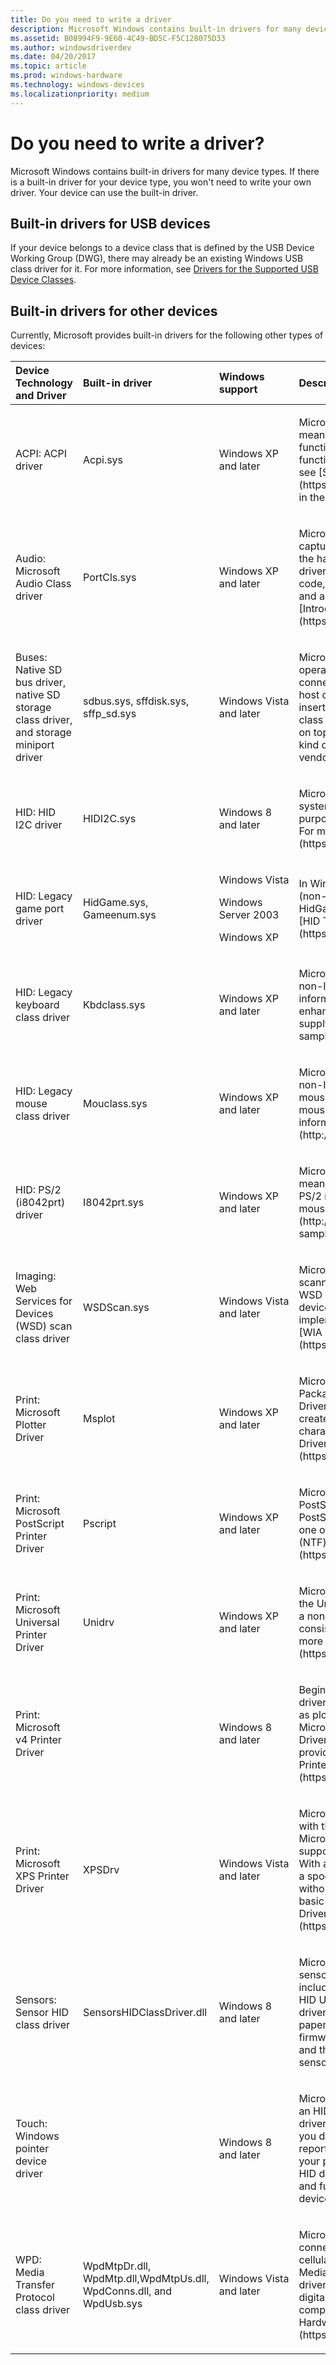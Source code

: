 ```yaml
---
title: Do you need to write a driver
description: Microsoft Windows contains built-in drivers for many device types. If there is a built-in driver for your device type, you won't need to write your own driver. Your device can use the built-in driver.
ms.assetid: B08994F9-9E60-4C49-BD5C-F5C128075D33
ms.author: windowsdriverdev
ms.date: 04/20/2017
ms.topic: article
ms.prod: windows-hardware
ms.technology: windows-devices
ms.localizationpriority: medium
---
```


# Do you need to write a driver?


Microsoft Windows contains built-in drivers for many device types. If there is a built-in driver for your device type, you won't need to write your own driver. Your device can use the built-in driver.

## <span id="Built-in_drivers_for_USB_devices"></span><span id="built-in_drivers_for_usb_devices"></span><span id="BUILT-IN_DRIVERS_FOR_USB_DEVICES"></span>Built-in drivers for USB devices


If your device belongs to a device class that is defined by the USB Device Working Group (DWG), there may already be an existing Windows USB class driver for it. For more information, see [Drivers for the Supported USB Device Classes](https://msdn.microsoft.com/library/windows/hardware/ff538820).

## <span id="Built-in_drivers_for_other_devices"></span><span id="built-in_drivers_for_other_devices"></span><span id="BUILT-IN_DRIVERS_FOR_OTHER_DEVICES"></span>Built-in drivers for other devices


Currently, Microsoft provides built-in drivers for the following other types of devices:

<table>
<colgroup>
<col width="25%" />
<col width="25%" />
<col width="25%" />
<col width="25%" />
</colgroup>
<thead>
<tr class="header">
<th align="left">Device Technology and Driver</th>
<th align="left">Built-in driver</th>
<th align="left">Windows support</th>
<th align="left">Description</th>
</tr>
</thead>
<tbody>
<tr class="odd">
<td align="left"><p>ACPI: ACPI driver</p></td>
<td align="left"><p>Acpi.sys</p></td>
<td align="left"><p>Windows XP and later</p></td>
<td align="left"><p>Microsoft provides support for basic ACPI device functionality by means of the Acpi.sys driver and ACPI BIOS. To enhance the functionality of an ACPI device, the vendor can supply a WDM function driver. For more information about Windows ACPI support, see [Supporting ACPI Devices](https://msdn.microsoft.com/library/windows/hardware/ff536161) in the ACPI Design Guide.</p></td>
</tr>
<tr class="even">
<td align="left"><p>Audio: Microsoft Audio Class driver</p></td>
<td align="left"><p>PortCls.sys</p></td>
<td align="left"><p>Windows XP and later</p></td>
<td align="left"><p>Microsoft provides support for basic audio rendering and audio capture via its Port Class driver (PortCls). It is the responsibility of the hardware vendor of an audio device, to provide an adapter driver to work with PortCls. The adapter driver includes initialization code, driver-management code (including the DriverEntry function) and a collection of audio miniport drivers. For more information, see [Introduction to Port Class](https://msdn.microsoft.com/library/windows/hardware/ff536829).</p></td>
</tr>
<tr class="odd">
<td align="left"><p>Buses: Native SD bus driver, native SD storage class driver, and storage miniport driver</p></td>
<td align="left"><p>sdbus.sys, sffdisk.sys, sffp_sd.sys</p></td>
<td align="left"><p>Windows Vista and later</p></td>
<td align="left"><p>Microsoft provides support for SD card readers as follows: The operating system provides support for SD host controllers that connect directly to the PCI bus. When the system enumerates an SD host controller, it loads a native SD bus driver (sdbus.sys). If a user inserts an SD memory card, Windows loads a native SD storage class driver (sffdisk.sys) and storage miniport driver (sffp_sd.sys) on top of the bus driver. If a user inserts an SD card with a different kind of function, such as GPS or wireless LAN, Windows loads a vendor-supplied driver for the device.</p></td>
</tr>
<tr class="even">
<td align="left"><p>HID: HID I2C driver</p></td>
<td align="left"><p>HIDI2C.sys</p></td>
<td align="left"><p>Windows 8 and later</p></td>
<td align="left"><p>Microsoft provides support for HID over I2C devices on SoC systems that support Simple Peripheral Bus (SPB) and general-purpose I/O (GPIO). It does so by means of the HIDI2C.sys driver. For more information, see [HID over I2C](https://msdn.microsoft.com/library/windows/hardware/jj127208).</p></td>
</tr>
<tr class="odd">
<td align="left"><p>HID: Legacy game port driver</p></td>
<td align="left"><p>HidGame.sys, Gameenum.sys</p></td>
<td align="left"><p>Windows Vista</p>
<p>Windows Server 2003</p>
<p>Windows XP</p></td>
<td align="left"><p>In Windows Vista and earlier, Microsoft provided support for legacy (non-USB, non-Bluetooth, non-I2C) game ports by means of the HidGame.sys and Gameenum.sys drivers. For more information, see [HID Transports Supported in Windows](https://msdn.microsoft.com/library/windows/hardware/jj126201).</p></td>
</tr>
<tr class="even">
<td align="left"><p>HID: Legacy keyboard class driver</p></td>
<td align="left"><p>Kbdclass.sys</p></td>
<td align="left"><p>Windows XP and later</p></td>
<td align="left"><p>Microsoft provides support for legacy (non-USB, non-Bluetooth, non-I2C) keyboards by means of the Kbdclass.sys driver. For more information, see Keyboard and mouse HID client drivers. To enhance the functionality of a legacy keyboard, the vendor can supply a keyboard filter driver. For more information, see the [Kbfiltr sample](http://go.microsoft.com/fwlink/p/?LinkId=618052).</p></td>
</tr>
<tr class="odd">
<td align="left"><p>HID: Legacy mouse class driver</p></td>
<td align="left"><p>Mouclass.sys</p></td>
<td align="left"><p>Windows XP and later</p></td>
<td align="left"><p>Microsoft provides support for legacy (non-USB, non-Bluetooth, non-I2C) mice by means of the Mouclass.sys driver. Keyboard and mouse HID client drivers. To enhance the functionality of a legacy mouse, the vendor can supply a mouse filter driver. For more information, see the [Moufiltr sample](http://go.microsoft.com/fwlink/p/?LinkId=618052).</p></td>
</tr>
<tr class="even">
<td align="left"><p>HID: PS/2 (i8042prt) driver</p></td>
<td align="left"><p>I8042prt.sys</p></td>
<td align="left"><p>Windows XP and later</p></td>
<td align="left"><p>Microsoft provides support for legacy PS/2 keyboards and mice by means of the I8042.sys driver. To enhance the functionality of a PS/2 mouse or keyboard, the vendor can supply a keyboard or mouse filter driver. For more information, see the [Kbfiltr sample](http://go.microsoft.com/fwlink/p/?LinkId=618052) and [Moufiltr sample](http://go.microsoft.com/fwlink/p/?LinkId=618052).</p></td>
</tr>
<tr class="odd">
<td align="left"><p>Imaging: Web Services for Devices (WSD) scan class driver</p></td>
<td align="left"><p>WSDScan.sys</p></td>
<td align="left"><p>Windows Vista and later</p></td>
<td align="left"><p>Microsoft provides support for web services scanners (that is, scanners that are meant to be used over the web) by means of the WSD scan driver (wsdscan.sys). However, a web services scanner device that supports WSD Distributed Scan Management must implement two web services protocols. For more information, see [WIA with Web Services for Devices](https://msdn.microsoft.com/library/windows/hardware/ff553313).</p></td>
</tr>
<tr class="even">
<td align="left"><p>Print: Microsoft Plotter Driver</p></td>
<td align="left"><p>Msplot</p></td>
<td align="left"><p>Windows XP and later</p></td>
<td align="left"><p>Microsoft provides support for plotters that support the Hewlett-Packard Graphics Language by means of the Microsoft Plotter Driver (Msplot). To enhance the functionality of a plotter, you can create a minidriver, which consists of one or more plotter characterization data (PCD) files. For more information, see [Plotter Driver Minidrivers](https://msdn.microsoft.com/library/windows/hardware/ff559833).</p></td>
</tr>
<tr class="odd">
<td align="left"><p>Print: Microsoft PostScript Printer Driver</p></td>
<td align="left"><p>Pscript</p></td>
<td align="left"><p>Windows XP and later</p></td>
<td align="left"><p>Microsoft provides support for PostScript printers by means of the PostScript Printer Driver (Pscript). To enhance the functionality of a PostScript printer, you can create a minidriver, which consists of one or more PostScript Printer Description (PPD) files and font (NTF) files. For more information, see [Pscript Minidrivers](https://msdn.microsoft.com/library/windows/hardware/ff561810).</p></td>
</tr>
<tr class="even">
<td align="left"><p>Print: Microsoft Universal Printer Driver</p></td>
<td align="left"><p>Unidrv</p></td>
<td align="left"><p>Windows XP and later</p></td>
<td align="left"><p>Microsoft provides support for non-PostScript printers by means of the Universal Printer Driver (Unidrv). To enhance the functionality of a non-PostScript printer, you can create a minidriver, which consists of one or more generic printer description (GPD) files. For more information, see [Microsoft Universal Printer Driver](https://msdn.microsoft.com/library/windows/hardware/ff556567).</p></td>
</tr>
<tr class="odd">
<td align="left"><p>Print: Microsoft v4 Printer Driver</p></td>
<td align="left"></td>
<td align="left"><p>Windows 8 and later</p></td>
<td align="left"><p>Beginning with Windows 8, Microsoft provides a single in-box class driver that supports PostScript and non-PostScript printers as well as plotters. This driver supersedes the Microsoft Plotter Driver, Microsoft Universal Printer Driver, and Microsoft PostScript Printer Driver. Used on its own, without modification, this printer driver provides basic printing support. For more information, see [V4 Printer Driver](https://msdn.microsoft.com/library/windows/hardware/hh706306).</p></td>
</tr>
<tr class="even">
<td align="left"><p>Print: Microsoft XPS Printer Driver</p></td>
<td align="left"><p>XPSDrv</p></td>
<td align="left"><p>Windows Vista and later</p></td>
<td align="left"><p>Microsoft provides support for printing the XPS document format with the XPS Printer Driver (XPSDrv). This driver extends Microsoft's GDI-based, version 3 printer driver architecture to support consuming XML Paper Specification (XPS) documents. With an XPSDrv printer driver, the XPS Document format is used as a spool file format and as a document file format. Used on its own, without modification, the XPSDrv printer driver provides support for basic XPS printing. For more information, see [XPSDrv Printer Drivers](https://msdn.microsoft.com/library/windows/hardware/ff564289).</p></td>
</tr>
<tr class="odd">
<td align="left"><p>Sensors: Sensor HID class driver</p></td>
<td align="left"><p>SensorsHIDClassDriver.dll</p></td>
<td align="left"><p>Windows 8 and later</p></td>
<td align="left"><p>Microsoft provides support for motion, activity and other types of sensors by means of a HID class driver. Because Windows 8 includes this HID class driver, along with corresponding HID I2C and HID USB miniport drivers, you do not need to implement your own driver. You only need to report the usages described in this white paper, in the firmware for your sensor. Windows will use your firmware and its own HID driver to enable and initialize your sensor, and then furnish the relevant Windows APIs with access to your sensor.</p></td>
</tr>
<tr class="even">
<td align="left"><p>Touch: Windows pointer device driver</p></td>
<td align="left"></td>
<td align="left"><p>Windows 8 and later</p></td>
<td align="left"><p>Microsoft provides support for pen and touch devices by means of an HID class driver. Because Windows 8 includes this HID class driver and corresponding HID I2C and HID USB miniport drivers, you do not need to implement your own driver. You only need to report the usages described in this white paper in the firmware for your pointer device. Windows will use your firmware and its own HID driver to enable touch and pointer capabilities for your device and furnish the Windows touch and pointer APIs with access to your device.</p></td>
</tr>
<tr class="odd">
<td align="left"><p>WPD: Media Transfer Protocol class driver</p></td>
<td align="left"><p>WpdMtpDr.dll, WpdMtp.dll,WpdMtpUs.dll, WpdConns.dll, and WpdUsb.sys</p></td>
<td align="left"><p>Windows Vista and later</p></td>
<td align="left"><p>Microsoft provides support for portable devices that require connectivity with Windows, such as music players, digital cameras, cellular phones, and health-monitoring devices, by means of the Media Transfer Protocol class driver. A vendor that uses this class driver must implement the MTP class protocol on the device. (For digital still cameras, your MTP implementation should be backward compatible with PTP.) For more information, see [Guidance for the Hardware Vendor](https://msdn.microsoft.com/library/windows/hardware/ff597573).</p></td>
</tr>
</tbody>
</table>

 

 

 





